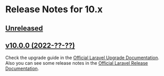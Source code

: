 # Release Notes for 10.x

## [Unreleased](https://github.com/laravel/framework/compare/v10.0.0..master)


## [v10.0.0 (2022-??-??)](https://github.com/laravel/framework/compare/v9.1.0...master)

Check the upgrade guide in the [Official Laravel Upgrade Documentation](https://laravel.com/docs/10.x/upgrade). Also you can see some release notes in the [Official Laravel Release Documentation](https://laravel.com/docs/10.x/releases).

